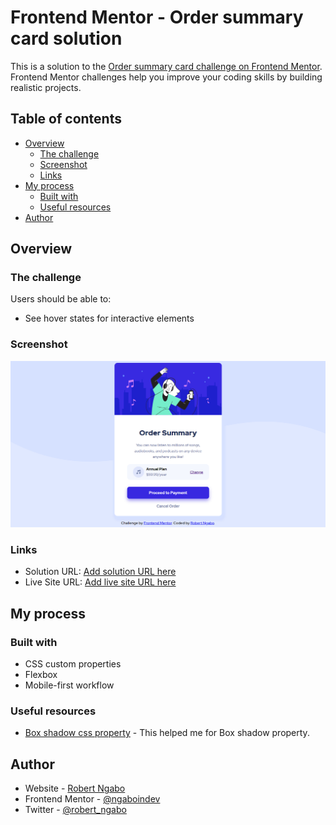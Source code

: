 # Frontend Mentor - Order summary card solution

This is a solution to the [Order summary card challenge on Frontend Mentor](https://www.frontendmentor.io/challenges/order-summary-component-QlPmajDUj). Frontend Mentor challenges help you improve your coding skills by building realistic projects.

## Table of contents

- [Overview](#overview)
  - [The challenge](#the-challenge)
  - [Screenshot](#screenshot)
  - [Links](#links)
- [My process](#my-process)
  - [Built with](#built-with)
  - [Useful resources](#useful-resources)
- [Author](#author)

## Overview

### The challenge

Users should be able to:

- See hover states for interactive elements

### Screenshot

![](./images/screenshot.jpg)

### Links

- Solution URL: [Add solution URL here](https://your-solution-url.com)
- Live Site URL: [Add live site URL here](https://your-live-site-url.com)

## My process

### Built with

- CSS custom properties
- Flexbox
- Mobile-first workflow

### Useful resources

- [Box shadow css property](https://developer.mozilla.org/en-US/docs/Web/CSS/box-shadow) - This helped me for Box shadow property.

## Author

- Website - [Robert Ngabo](robertngabo.me)
- Frontend Mentor - [@ngaboindev](https://www.frontendmentor.io/profile/ngaboindev)
- Twitter - [@robert_ngabo](https://twitter.com/robert_ngabo)
